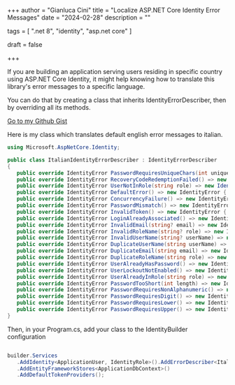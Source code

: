 +++
author = "Gianluca Cini"
title = "Localize ASP.NET Core Identity Error Messages"
date = "2024-02-28"
description = ""

tags = [
    ".net 8", "identity", "asp.net core"
]

draft = false

+++

If you are building an application serving users residing in specific country using ASP.NET Core Identity, it might help knowing how to translate this library's error messages to a specific language.

You can do that by creating a class that inherits IdentityErrorDescriber, then by overriding all its methods.

[Go to my Github Gist](https://gist.github.com/gianlucacini/411fa51d1cc67feb3c9f4f6c6ad3d7e5)

Here is my class which translates default english error messages to italian.

```csharp
using Microsoft.AspNetCore.Identity;

public class ItalianIdentityErrorDescriber : IdentityErrorDescriber
{
   public override IdentityError PasswordRequiresUniqueChars(int uniqueChars) => new IdentityError { Code = nameof(PasswordRequiresUniqueChars), Description = $"La password deve essere contenere almeno {uniqueChars} caratteri univoci." };
   public override IdentityError RecoveryCodeRedemptionFailed() => new IdentityError { Code = nameof(RecoveryCodeRedemptionFailed), Description = $"Il codice di recupero non è stato utilizzato correttamente." };
   public override IdentityError UserNotInRole(string role) => new IdentityError() { Code = nameof(UserNotInRole), Description = $"l'utente non fa parte del ruolo {role}." };
   public override IdentityError DefaultError() => new IdentityError { Code = nameof(DefaultError), Description = $"Si è verificato un errore sconosciuto." };
   public override IdentityError ConcurrencyFailure() => new IdentityError { Code = nameof(ConcurrencyFailure), Description = "Fallimento della concorrenza ottimistica, l'oggetto è stato modificato." };
   public override IdentityError PasswordMismatch() => new IdentityError { Code = nameof(PasswordMismatch), Description = "Password non corretta." };
   public override IdentityError InvalidToken() => new IdentityError { Code = nameof(InvalidToken), Description = "Token non valido" };
   public override IdentityError LoginAlreadyAssociated() => new IdentityError { Code = nameof(LoginAlreadyAssociated), Description = "Esiste già un utente con questo login." };
   public override IdentityError InvalidEmail(string? email) => new IdentityError { Code = nameof(InvalidEmail), Description = $"Email '{email}' non è valida." };
   public override IdentityError InvalidRoleName(string? role) => new IdentityError { Code = nameof(InvalidRoleName), Description = $"Il Ruolo '{role}' non è valido." };
   public override IdentityError InvalidUserName(string? userName) => new IdentityError { Code = nameof(InvalidUserName), Description = $"Il nome utente '{userName}' non è valido, utilizzare i caratteri 'a-z 'A-Z'." };
   public override IdentityError DuplicateUserName(string userName) => new IdentityError { Code = nameof(DuplicateUserName), Description = $"Il nome utente '{userName}' è già stato preso." };
   public override IdentityError DuplicateEmail(string email) => new IdentityError { Code = nameof(DuplicateEmail), Description = $"l'email '{email}' è già stata presa." };
   public override IdentityError DuplicateRoleName(string role) => new IdentityError { Code = nameof(DuplicateRoleName), Description = $"il ruolo '{role}' è già stato preso." };
   public override IdentityError UserAlreadyHasPassword() => new IdentityError { Code = nameof(UserAlreadyHasPassword), Description = "L'utente ha già impostato una password." };
   public override IdentityError UserLockoutNotEnabled() => new IdentityError { Code = nameof(UserLockoutNotEnabled), Description = "Il blocco non è abilitato per questo utente." };
   public override IdentityError UserAlreadyInRole(string role) => new IdentityError { Code = nameof(UserAlreadyInRole), Description = $"L'utente è già nel ruolo '{role}'." };
   public override IdentityError PasswordTooShort(int length) => new IdentityError { Code = nameof(PasswordTooShort), Description = $"Le password devono avere almeno {length} caratteri." };
   public override IdentityError PasswordRequiresNonAlphanumeric() => new IdentityError { Code = nameof(PasswordRequiresNonAlphanumeric), Description = "Le password devono contenere almeno un carattere non alfanumerico." };
   public override IdentityError PasswordRequiresDigit() => new IdentityError { Code = nameof(PasswordRequiresDigit), Description = "Le password devono contenere almeno una cifra ('0'-'9')." };
   public override IdentityError PasswordRequiresLower() => new IdentityError { Code = nameof(PasswordRequiresLower), Description = "Le password devono contenere almeno una lettera minuscola ('a'-'z')." };
   public override IdentityError PasswordRequiresUpper() => new IdentityError { Code = nameof(PasswordRequiresUpper), Description = "Le password devono contenere almeno una lettera maiuscola ('A'-'Z')." };
}

```

Then, in your Program.cs, add your class to the IdentityBuilder configuration

```csharp

builder.Services
   .AddIdentity<ApplicationUser, IdentityRole>().AddErrorDescriber<ItalianIdentityErrorDescriber>()
   .AddEntityFrameworkStores<ApplicationDbContext>()
   .AddDefaultTokenProviders();

```